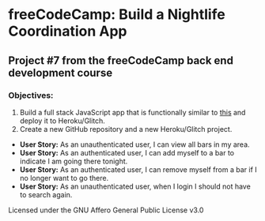# freeCodeCamp: Build a Nightlife Coordination App

## Project #7 from the freeCodeCamp back end development course

### Objectives:

1. Build a full stack JavaScript app that is functionally similar to [this](https://yasser-nightlife-app.herokuapp.com/) and deploy it to Heroku/Glitch.
2. Create a new GitHub repository and a new Heroku/Glitch project.

- **User Story:** As an unauthenticated user, I can view all bars in my area.
- **User Story:** As an authenticated user, I can add myself to a bar to indicate I am going there tonight.
- **User Story:** As an authenticated user, I can remove myself from a bar if I no longer want to go there.
- **User Story:** As an unauthenticated user, when I login I should not have to search again.

<Add the production URL here>
<https://github.com/nai888/freeCodeCamp/tree/master/27-Nightlife-App>

Licensed under the GNU Affero General Public License v3.0
